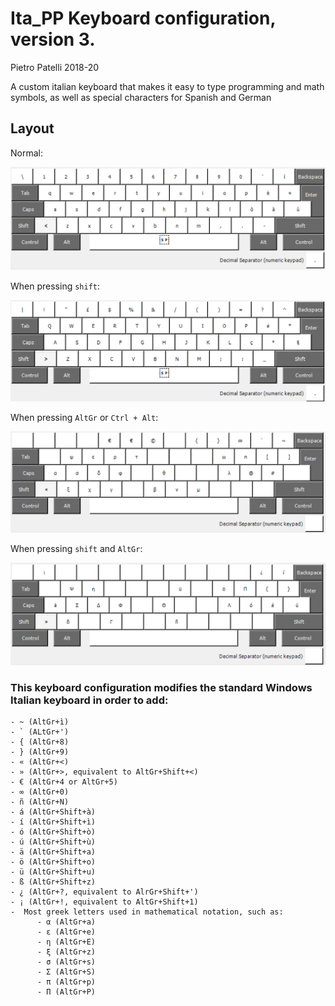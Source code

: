 # Ita_PP Keyboard configuration, version 3.
Pietro Patelli 2018-20

A custom italian keyboard that makes it easy to type programming and math symbols, as well as special characters for Spanish and German

## Layout
Normal:

![](layout_normal.png)

When pressing `shift`:

![](layout_shift.png)

When pressing `AltGr` or `Ctrl + Alt`:

![](layout_altgr.png)

When pressing `shift` and `AltGr`:

![](layout_shift_altgr.png)

### This keyboard configuration modifies the standard Windows Italian keyboard in order to add:

```
- ~ (AltGr+ì)
- ` (ALtGr+') 
- { (AltGr+8)
- } (AltGr+9)
- « (AltGr+<)
- » (AltGr+>, equivalent to AltGr+Shift+<)
- € (AltGr+4 or AltGr+5)
- ∞ (AltGr+0)
- ñ (AltGr+N)
- á (AltGr+Shift+à)
- í (AltGr+Shift+ì)
- ó (AltGr+Shift+ò)
- ú (AltGr+Shift+ù)
- ä (AltGr+Shift+a)
- ö (AltGr+Shift+o)
- ü (AltGr+Shift+u)
- ß (AltGr+Shift+z)
- ¿ (AltGr+?, equivalent to AlrGr+Shift+')
- ¡ (AltGr+!, equivalent to AltGr+Shift+1)
-  Most greek letters used in mathematical notation, such as:
      - α (AltGr+a)
      - ε (AltGr+e)
      - η (AltGr+E)
      - ξ (AltGr+z)
      - σ (AltGr+s)
      - Σ (AltGr+S)
      - π (AltGr+p)
      - Π (AltGr+P)
```
